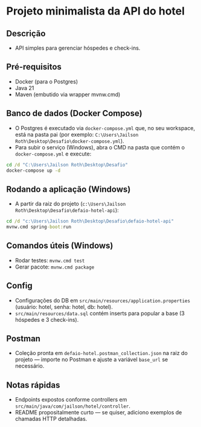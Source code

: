 # Projeto minimalista da API do hotel

## Descrição
- API simples para gerenciar hóspedes e check-ins.

## Pré-requisitos
- Docker (para o Postgres)
- Java 21
- Maven (embutido via wrapper mvnw.cmd)

## Banco de dados (Docker Compose)
- O Postgres é executado via `docker-compose.yml` que, no seu workspace, está na pasta pai (por exemplo: `C:\Users\Jailson Roth\Desktop\Desafio\docker-compose.yml`).
- Para subir o serviço (Windows), abra o CMD na pasta que contém o `docker-compose.yml` e execute:

```cmd
cd /d "C:\Users\Jailson Roth\Desktop\Desafio"
docker-compose up -d
```

## Rodando a aplicação (Windows)
- A partir da raiz do projeto (`c:\Users\Jailson Roth\Desktop\Desafio\defaio-hotel-api`):

```cmd
cd /d "c:\Users\Jailson Roth\Desktop\Desafio\defaio-hotel-api"
mvnw.cmd spring-boot:run
```

## Comandos úteis (Windows)
- Rodar testes: `mvnw.cmd test`
- Gerar pacote: `mvnw.cmd package`

## Config
- Configurações do DB em `src/main/resources/application.properties` (usuário: hotel, senha: hotel, db: hotel).
- `src/main/resources/data.sql` contém inserts para popular a base (3 hóspedes e 3 check-ins).

## Postman
- Coleção pronta em `defaio-hotel.postman_collection.json` na raiz do projeto — importe no Postman e ajuste a variável `base_url` se necessário.

## Notas rápidas
- Endpoints expostos conforme controllers em `src/main/java/com/jailson/hotel/controller`.
- README propositalmente curto — se quiser, adiciono exemplos de chamadas HTTP detalhadas.